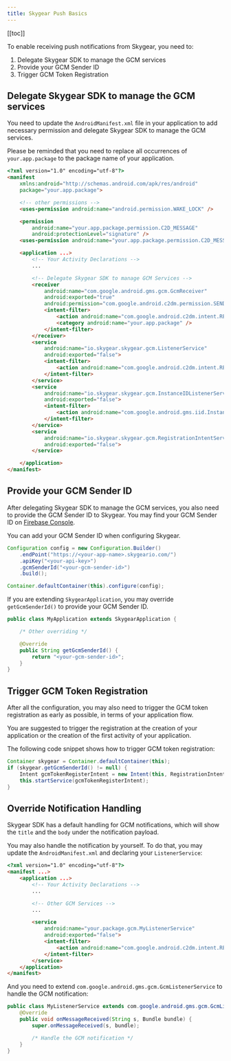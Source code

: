 ```yaml
---
title: Skygear Push Basics
---
```


[[toc]]

To enable receiving push notifications from Skygear, you need to:

1. Delegate Skygear SDK to manage the GCM services
2. Provide your GCM Sender ID
3. Trigger GCM Token Registration

<a id="delegate-skygear"></a>
## Delegate Skygear SDK to manage the GCM services

You need to update the `AndroidManifest.xml` file in your application to add
necessary permission and delegate Skygear SDK to manage the GCM services.

Please be reminded that you need to replace all occurrences of
`your.app.package` to the package name of your application.

```html
<?xml version="1.0" encoding="utf-8"?>
<manifest
    xmlns:android="http://schemas.android.com/apk/res/android"
    package="your.app.package">

    <!-- other permissions -->
    <uses-permission android:name="android.permission.WAKE_LOCK" />

    <permission
        android:name="your.app.package.permission.C2D_MESSAGE"
        android:protectionLevel="signature" />
    <uses-permission android:name="your.app.package.permission.C2D_MESSAGE" />

    <application ...>
        <!-- Your Activity Declarations -->
        ...

        <!-- Delegate Skygear SDK to manage GCM Services -->
        <receiver
            android:name="com.google.android.gms.gcm.GcmReceiver"
            android:exported="true"
            android:permission="com.google.android.c2dm.permission.SEND">
            <intent-filter>
                <action android:name="com.google.android.c2dm.intent.RECEIVE" />
                <category android:name="your.app.package" />
            </intent-filter>
        </receiver>
        <service
            android:name="io.skygear.skygear.gcm.ListenerService"
            android:exported="false">
            <intent-filter>
                <action android:name="com.google.android.c2dm.intent.RECEIVE" />
            </intent-filter>
        </service>
        <service
            android:name="io.skygear.skygear.gcm.InstanceIDListenerService"
            android:exported="false">
            <intent-filter>
                <action android:name="com.google.android.gms.iid.InstanceID" />
            </intent-filter>
        </service>
        <service
            android:name="io.skygear.skygear.gcm.RegistrationIntentService"
            android:exported="false">
        </service>

    </application>
</manifest>
```

<a id="provide-gcm-sender-id"></a>
## Provide your GCM Sender ID

After delegating Skygear SDK to manage the GCM services, you also need to
provide the GCM Sender ID to Skygear. You may find your GCM Sender ID on
[Firebase Console][firebase-console].

You can add your GCM Sender ID when configuring Skygear.

```java
Configuration config = new Configuration.Builder()
    .endPoint("https://<your-app-name>.skygeario.com/")
    .apiKey("<your-api-key>")
    .gcmSenderId("<your-gcm-sender-id>")
    .build();

Container.defaultContainer(this).configure(config);
```

If you are extending `SkygearApplication`, you may override `getGcmSenderId()`
to provide your GCM Sender ID.

```java
public class MyApplication extends SkygearApplication {

    /* Other overriding */

    @Override
    public String getGcmSenderId() {
        return "<your-gcm-sender-id>";
    }
}
```

<a id="trigger-registration"></a>
## Trigger GCM Token Registration

After all the configuration, you may also need to trigger the GCM token
registration as early as possible, in terms of your application flow.

You are suggested to trigger the registration at the creation of your
application or the creation of the first activity of your application.

The following code snippet shows how to trigger GCM token registration:

```java
Container skygear = Container.defaultContainer(this);
if (skygear.getGcmSenderId() != null) {
    Intent gcmTokenRegisterIntent = new Intent(this, RegistrationIntentService.class);
    this.startService(gcmTokenRegisterIntent);
}
```

<a id="override-handling"></a>
## Override Notification Handling

Skygear SDK has a default handling for GCM notifications, which will show the
`title` and the `body` under the notification payload.

You may also handle the notification by yourself. To do that, you may update
the `AndroidManifest.xml` and declaring your `ListenerService`:

```html
<?xml version="1.0" encoding="utf-8"?>
<manifest ...>
    <application ...>
        <!-- Your Activity Declarations -->
        ...

        <!-- Other GCM Services -->
        ...

        <service
            android:name="your.package.gcm.MyListenerService"
            android:exported="false">
            <intent-filter>
                <action android:name="com.google.android.c2dm.intent.RECEIVE" />
            </intent-filter>
        </service>
    </application>
</manifest>
```

And you need to extend `com.google.android.gms.gcm.GcmListenerService` to
handle the GCM notification:

```java
public class MyListenerService extends com.google.android.gms.gcm.GcmListenerService {
    @Override
    public void onMessageReceived(String s, Bundle bundle) {
        super.onMessageReceived(s, bundle);

        /* Handle the GCM notification */
    }
}

```
[firebase-console]: https://console.firebase.google.com
